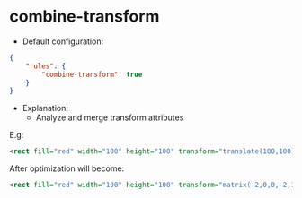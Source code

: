 # combine-transform

* Default configuration:
```json
{
	"rules": {
		"combine-transform": true
	}
}
```
* Explanation:
	* Analyze and merge transform attributes

E.g:
```xml
<rect fill="red" width="100" height="100" transform="translate(100,100)scale(2)rotate(180)"/>
```

After optimization will become:
```xml
<rect fill="red" width="100" height="100" transform="matrix(-2,0,0,-2,100,100)"/>
```
